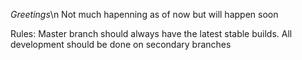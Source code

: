 ﻿*Greetings*\n
Not much hapenning as of now but will happen soon

Rules:
Master branch should always have the latest stable builds.
All development should be done on secondary branches
